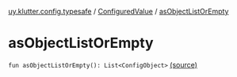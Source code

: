 [uy.klutter.config.typesafe](../index.md) / [ConfiguredValue](index.md) / [asObjectListOrEmpty](.)


# asObjectListOrEmpty
`fun asObjectListOrEmpty(): List<ConfigObject>` [(source)](https://github.com/kohesive/klutter/blob/master/config-typesafe-jdk6/src/main/kotlin/uy/klutter/config/typesafe/TypesafeConfig_Ext.kt#L135)


